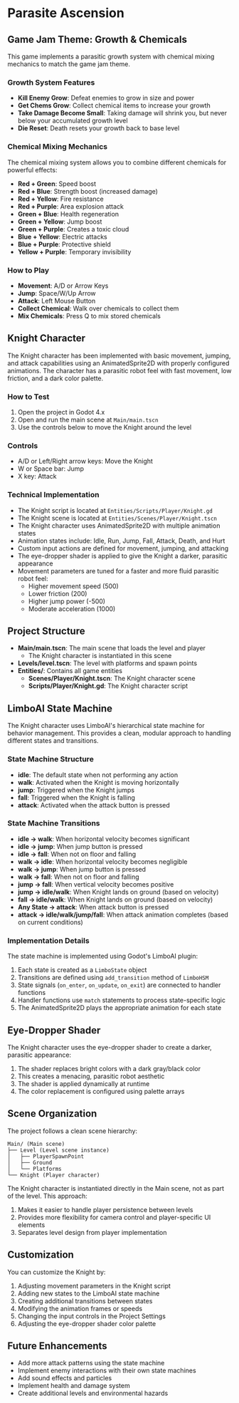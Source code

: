 # Parasite Ascension

## Game Jam Theme: Growth & Chemicals

This game implements a parasitic growth system with chemical mixing mechanics to match the game jam theme.

### Growth System Features

- **Kill Enemy Grow**: Defeat enemies to grow in size and power
- **Get Chems Grow**: Collect chemical items to increase your growth
- **Take Damage Become Small**: Taking damage will shrink you, but never below your accumulated growth level
- **Die Reset**: Death resets your growth back to base level

### Chemical Mixing Mechanics

The chemical mixing system allows you to combine different chemicals for powerful effects:

- **Red + Green**: Speed boost
- **Red + Blue**: Strength boost (increased damage)
- **Red + Yellow**: Fire resistance
- **Red + Purple**: Area explosion attack
- **Green + Blue**: Health regeneration
- **Green + Yellow**: Jump boost
- **Green + Purple**: Creates a toxic cloud
- **Blue + Yellow**: Electric attacks
- **Blue + Purple**: Protective shield
- **Yellow + Purple**: Temporary invisibility

### How to Play

- **Movement**: A/D or Arrow Keys
- **Jump**: Space/W/Up Arrow
- **Attack**: Left Mouse Button
- **Collect Chemical**: Walk over chemicals to collect them
- **Mix Chemicals**: Press Q to mix stored chemicals

## Knight Character

The Knight character has been implemented with basic movement, jumping, and attack capabilities using an AnimatedSprite2D with properly configured animations. The character has a parasitic robot feel with fast movement, low friction, and a dark color palette.

### How to Test

1. Open the project in Godot 4.x
2. Open and run the main scene at `Main/main.tscn`
3. Use the controls below to move the Knight around the level

### Controls

- A/D or Left/Right arrow keys: Move the Knight
- W or Space bar: Jump
- X key: Attack

### Technical Implementation

- The Knight script is located at `Entities/Scripts/Player/Knight.gd`
- The Knight scene is located at `Entities/Scenes/Player/Knight.tscn`
- The Knight character uses AnimatedSprite2D with multiple animation states
- Animation states include: Idle, Run, Jump, Fall, Attack, Death, and Hurt
- Custom input actions are defined for movement, jumping, and attacking
- The eye-dropper shader is applied to give the Knight a darker, parasitic appearance
- Movement parameters are tuned for a faster and more fluid parasitic robot feel:
  - Higher movement speed (500)
  - Lower friction (200)
  - Higher jump power (-500)
  - Moderate acceleration (1000)

## Project Structure

- **Main/main.tscn**: The main scene that loads the level and player
  - The Knight character is instantiated in this scene
- **Levels/level.tscn**: The level with platforms and spawn points
- **Entities/**: Contains all game entities
  - **Scenes/Player/Knight.tscn**: The Knight character scene
  - **Scripts/Player/Knight.gd**: The Knight character script

## LimboAI State Machine

The Knight character uses LimboAI's hierarchical state machine for behavior management. This provides a clean, modular approach to handling different states and transitions.

### State Machine Structure

- **idle**: The default state when not performing any action
- **walk**: Activated when the Knight is moving horizontally
- **jump**: Triggered when the Knight jumps
- **fall**: Triggered when the Knight is falling
- **attack**: Activated when the attack button is pressed

### State Machine Transitions

- **idle → walk**: When horizontal velocity becomes significant
- **idle → jump**: When jump button is pressed
- **idle → fall**: When not on floor and falling
- **walk → idle**: When horizontal velocity becomes negligible
- **walk → jump**: When jump button is pressed
- **walk → fall**: When not on floor and falling
- **jump → fall**: When vertical velocity becomes positive
- **jump → idle/walk**: When Knight lands on ground (based on velocity)
- **fall → idle/walk**: When Knight lands on ground (based on velocity)
- **Any State → attack**: When attack button is pressed
- **attack → idle/walk/jump/fall**: When attack animation completes (based on current conditions)

### Implementation Details

The state machine is implemented using Godot's LimboAI plugin:

1. Each state is created as a `LimboState` object
2. Transitions are defined using `add_transition` method of `LimboHSM`
3. State signals (`on_enter`, `on_update`, `on_exit`) are connected to handler functions
4. Handler functions use `match` statements to process state-specific logic
5. The AnimatedSprite2D plays the appropriate animation for each state

## Eye-Dropper Shader

The Knight character uses the eye-dropper shader to create a darker, parasitic appearance:

1. The shader replaces bright colors with a dark gray/black color
2. This creates a menacing, parasitic robot aesthetic
3. The shader is applied dynamically at runtime
4. The color replacement is configured using palette arrays

## Scene Organization

The project follows a clean scene hierarchy:

```
Main/ (Main scene)
├── Level (Level scene instance)
│   ├── PlayerSpawnPoint
│   ├── Ground
│   └── Platforms
└── Knight (Player character)
```

The Knight character is instantiated directly in the Main scene, not as part of the level. This approach:

1. Makes it easier to handle player persistence between levels
2. Provides more flexibility for camera control and player-specific UI elements
3. Separates level design from player implementation

## Customization

You can customize the Knight by:

1. Adjusting movement parameters in the Knight script
2. Adding new states to the LimboAI state machine
3. Creating additional transitions between states
4. Modifying the animation frames or speeds
5. Changing the input controls in the Project Settings
6. Adjusting the eye-dropper shader color palette

## Future Enhancements

- Add more attack patterns using the state machine
- Implement enemy interactions with their own state machines
- Add sound effects and particles
- Implement health and damage system
- Create additional levels and environmental hazards 